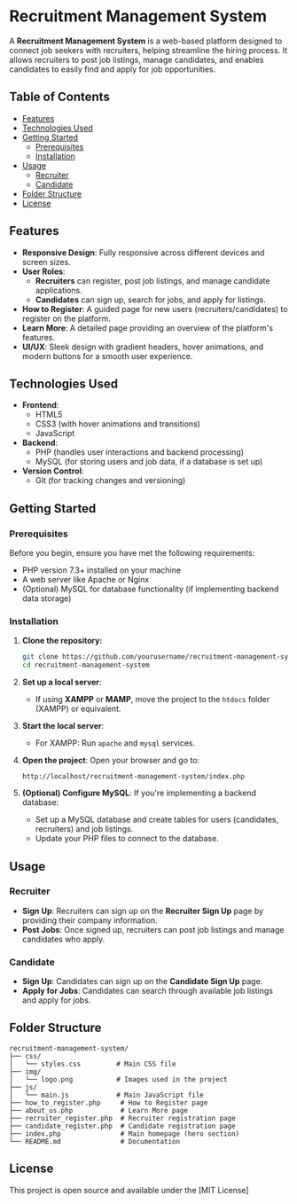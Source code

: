 # Recruitment Management System

A **Recruitment Management System** is a web-based platform designed to connect job seekers with recruiters, helping streamline the hiring process. It allows recruiters to post job listings, manage candidates, and enables candidates to easily find and apply for job opportunities.

## Table of Contents
- [Features](#features)
- [Technologies Used](#technologies-used)
- [Getting Started](#getting-started)
  - [Prerequisites](#prerequisites)
  - [Installation](#installation)
- [Usage](#usage)
  - [Recruiter](#recruiter)
  - [Candidate](#candidate)
- [Folder Structure](#folder-structure)
- [License](#license)

## Features
- **Responsive Design**: Fully responsive across different devices and screen sizes.
- **User Roles**:
  - **Recruiters** can register, post job listings, and manage candidate applications.
  - **Candidates** can sign up, search for jobs, and apply for listings.
- **How to Register**: A guided page for new users (recruiters/candidates) to register on the platform.
- **Learn More**: A detailed page providing an overview of the platform's features.
- **UI/UX**: Sleek design with gradient headers, hover animations, and modern buttons for a smooth user experience.

## Technologies Used
- **Frontend**:
  - HTML5
  - CSS3 (with hover animations and transitions)
  - JavaScript
- **Backend**:
  - PHP (handles user interactions and backend processing)
  - MySQL (for storing users and job data, if a database is set up)
- **Version Control**:
  - Git (for tracking changes and versioning)

## Getting Started

### Prerequisites
Before you begin, ensure you have met the following requirements:
- PHP version 7.3+ installed on your machine
- A web server like Apache or Nginx
- (Optional) MySQL for database functionality (if implementing backend data storage)

### Installation

1. **Clone the repository:**
   ```bash
   git clone https://github.com/yourusername/recruitment-management-system.git
   cd recruitment-management-system
   ```

2. **Set up a local server**:
   - If using **XAMPP** or **MAMP**, move the project to the `htdocs` folder (XAMPP) or equivalent.

3. **Start the local server**:
   - For XAMPP: Run `apache` and `mysql` services.

4. **Open the project**:
   Open your browser and go to:
   ```url
   http://localhost/recruitment-management-system/index.php
   ```

5. **(Optional) Configure MySQL**:
   If you're implementing a backend database:
   - Set up a MySQL database and create tables for users (candidates, recruiters) and job listings.
   - Update your PHP files to connect to the database.

## Usage

### Recruiter
- **Sign Up**: Recruiters can sign up on the **Recruiter Sign Up** page by providing their company information.
- **Post Jobs**: Once signed up, recruiters can post job listings and manage candidates who apply.

### Candidate
- **Sign Up**: Candidates can sign up on the **Candidate Sign Up** page.
- **Apply for Jobs**: Candidates can search through available job listings and apply for jobs.

## Folder Structure

```
recruitment-management-system/
├── css/
│   └── styles.css         # Main CSS file
├── img/
│   └── logo.png           # Images used in the project
├── js/
│   └── main.js            # Main JavaScript file
├── how_to_register.php     # How to Register page
├── about_us.php            # Learn More page
├── recruiter_register.php  # Recruiter registration page
├── candidate_register.php  # Candidate registration page
├── index.php               # Main homepage (hero section)
└── README.md               # Documentation
```

## License
This project is open source and available under the [MIT License]
